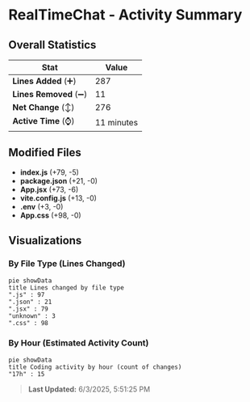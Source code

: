 # RealTimeChat - Activity Summary 

## Overall Statistics

| Stat                   | Value                                                             |
| ---------------------- | ----------------------------------------------------------------- |
| **Lines Added** (➕)   | 287                                          |
| **Lines Removed** (➖) | 11                                        |
| **Net Change** (↕)    | 276                |
| **Active Time** (⌚)   | 11 minutes |


## Modified Files
- **index.js** (+79, -5)
- **package.json** (+21, -0)
- **App.jsx** (+73, -6)
- **vite.config.js** (+13, -0)
- **.env** (+3, -0)
- **App.css** (+98, -0)

## Visualizations

### By File Type (Lines Changed)

```mermaid
pie showData
title Lines changed by file type
".js" : 97
".json" : 21
".jsx" : 79
"unknown" : 3
".css" : 98
```

### By Hour (Estimated Activity Count)

```mermaid
pie showData
title Coding activity by hour (count of changes)
"17h" : 15
```


> **Last Updated:** 6/3/2025, 5:51:25 PM